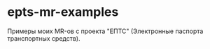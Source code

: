 # epts-mr-examples
Примеры моих MR-ов с проекта "ЕПТС" (Электронные паспорта транспортных средств).
